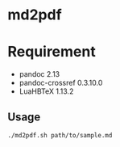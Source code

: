 # md2pdf

# Requirement
- pandoc 2.13
- pandoc-crossref 0.3.10.0
- LuaHBTeX 1.13.2

## Usage
```
./md2pdf.sh path/to/sample.md
```
